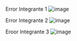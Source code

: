 Error Integrante 1
![image](https://github.com/user-attachments/assets/8e2d1eef-f315-4832-b054-c4c100b8df98)

Error Integrante 2
![image](https://github.com/user-attachments/assets/be10b573-fbc7-434b-95da-616305ed3d54)

Eroor Integrante 3 
![image](https://github.com/user-attachments/assets/b67bad9d-14da-48d7-9ad2-1fe6f9187001)



